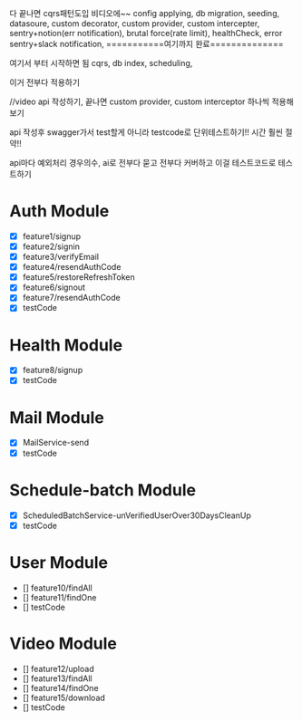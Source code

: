 다 끝나면 cqrs패턴도입 비디오에~~
config applying,
db migration, seeding,
datasoure,
custom decorator,
custom provider,
custom intercepter,
sentry+notion(err notification),
brutal force(rate limit),
healthCheck,
error sentry+slack notification,
===========여기까지 완료==============

여기서 부터 시작하면 됨
cqrs,
db index,
scheduling,

이거 전부다 적용하기

//video api 작성하기, 끝나면 custom provider, custom interceptor 하나씩 적용해보기

api 작성후 swagger가서 test할게 아니라 testcode로 단위테스트하기!! 시간 훨씬 절약!!

api마다 예외처리 경우의수, ai로 전부다 묻고 전부다 커버하고 이걸 테스트코드로 테스트하기

# Auth Module

- [x] feature1/signup
- [x] feature2/signin
- [x] feature3/verifyEmail
- [x] feature4/resendAuthCode
- [x] feature5/restoreRefreshToken
- [x] feature6/signout
- [x] feature7/resendAuthCode
- [x] testCode

# Health Module

- [x] feature8/signup
- [x] testCode

# Mail Module

- [x] MailService-send
- [x] testCode

# Schedule-batch Module

- [x] ScheduledBatchService-unVerifiedUserOver30DaysCleanUp
- [x] testCode

# User Module

- [] feature10/findAll
- [] feature11/findOne
- [] testCode

# Video Module

- [] feature12/upload
- [] feature13/findAll
- [] feature14/findOne
- [] feature15/download
- [] testCode
